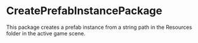 # CreatePrefabInstancePackage
This package creates a prefab instance from a string path in the Resources folder in the active game scene.
